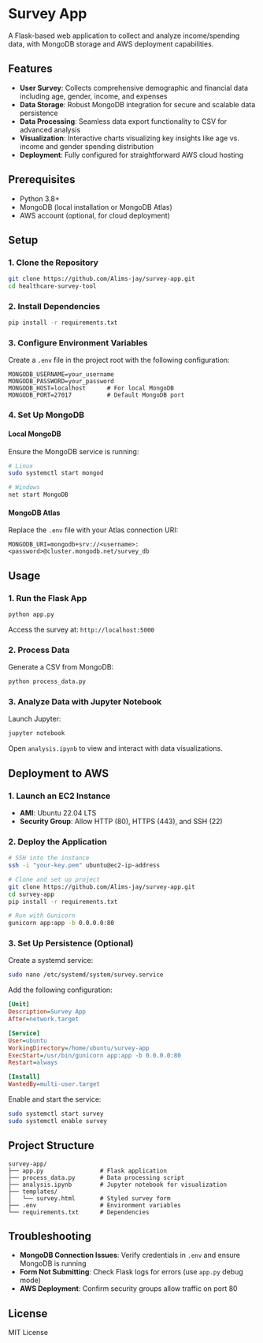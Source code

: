 # Survey App

A Flask-based web application to collect and analyze income/spending data, with MongoDB storage and AWS deployment capabilities.

## Features

- **User Survey**: Collects comprehensive demographic and financial data including age, gender, income, and expenses
- **Data Storage**: Robust MongoDB integration for secure and scalable data persistence
- **Data Processing**: Seamless data export functionality to CSV for advanced analysis
- **Visualization**: Interactive charts visualizing key insights like age vs. income and gender spending distribution
- **Deployment**: Fully configured for straightforward AWS cloud hosting

## Prerequisites

- Python 3.8+
- MongoDB (local installation or MongoDB Atlas)
- AWS account (optional, for cloud deployment)

## Setup

### 1. Clone the Repository

```bash
git clone https://github.com/Alims-jay/survey-app.git
cd healthcare-survey-tool
```

### 2. Install Dependencies

```bash
pip install -r requirements.txt
```

### 3. Configure Environment Variables

Create a `.env` file in the project root with the following configuration:

```
MONGODB_USERNAME=your_username
MONGODB_PASSWORD=your_password
MONGODB_HOST=localhost      # For local MongoDB
MONGODB_PORT=27017          # Default MongoDB port
```

### 4. Set Up MongoDB

#### Local MongoDB

Ensure the MongoDB service is running:

```bash
# Linux
sudo systemctl start mongod

# Windows
net start MongoDB
```

#### MongoDB Atlas

Replace the `.env` file with your Atlas connection URI:

```
MONGODB_URI=mongodb+srv://<username>:<password>@cluster.mongodb.net/survey_db
```

## Usage

### 1. Run the Flask App

```bash
python app.py
```

Access the survey at: `http://localhost:5000`

### 2. Process Data

Generate a CSV from MongoDB:

```bash
python process_data.py
```

### 3. Analyze Data with Jupyter Notebook

Launch Jupyter:

```bash
jupyter notebook
```

Open `analysis.ipynb` to view and interact with data visualizations.

## Deployment to AWS

### 1. Launch an EC2 Instance

- **AMI**: Ubuntu 22.04 LTS
- **Security Group**: Allow HTTP (80), HTTPS (443), and SSH (22)

### 2. Deploy the Application

```bash
# SSH into the instance
ssh -i "your-key.pem" ubuntu@ec2-ip-address

# Clone and set up project
git clone https://github.com/Alims-jay/survey-app.git
cd survey-app
pip install -r requirements.txt

# Run with Gunicorn
gunicorn app:app -b 0.0.0.0:80
```

### 3. Set Up Persistence (Optional)

Create a systemd service:

```bash
sudo nano /etc/systemd/system/survey.service
```

Add the following configuration:

```ini
[Unit]
Description=Survey App
After=network.target

[Service]
User=ubuntu
WorkingDirectory=/home/ubuntu/survey-app
ExecStart=/usr/bin/gunicorn app:app -b 0.0.0.0:80
Restart=always

[Install]
WantedBy=multi-user.target
```

Enable and start the service:

```bash
sudo systemctl start survey
sudo systemctl enable survey
```

## Project Structure

```
survey-app/
├── app.py                # Flask application
├── process_data.py       # Data processing script
├── analysis.ipynb        # Jupyter notebook for visualization
├── templates/
│   └── survey.html       # Styled survey form
├── .env                  # Environment variables
└── requirements.txt      # Dependencies
```

## Troubleshooting

- **MongoDB Connection Issues**: Verify credentials in `.env` and ensure MongoDB is running
- **Form Not Submitting**: Check Flask logs for errors (use `app.py` debug mode)
- **AWS Deployment**: Confirm security groups allow traffic on port 80

## License

MIT License